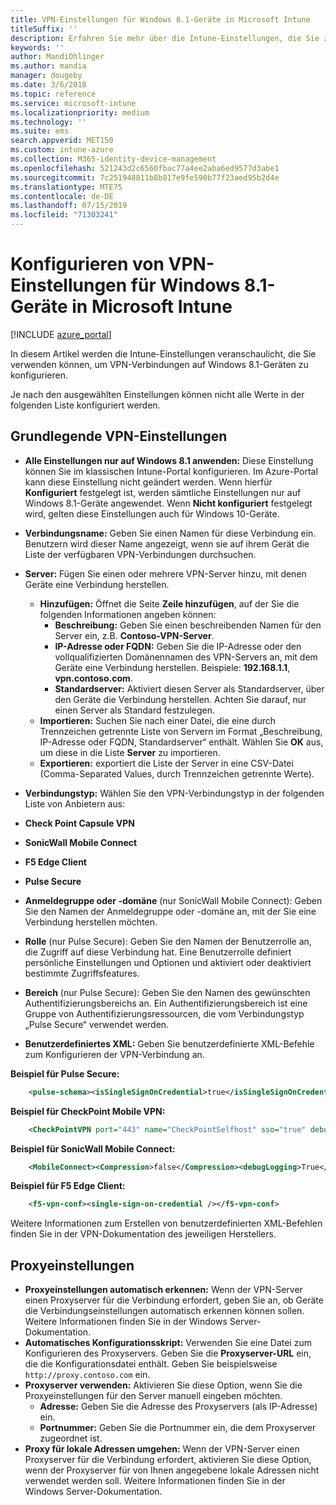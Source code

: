 ```yaml
---
title: VPN-Einstellungen für Windows 8.1-Geräte in Microsoft Intune
titleSuffix: ''
description: Erfahren Sie mehr über die Intune-Einstellungen, die Sie zum Konfigurieren von VPN-Verbindungen auf Windows 8.1-Geräten verwenden können.
keywords: ''
author: MandiOhlinger
ms.author: mandia
manager: dougeby
ms.date: 3/6/2018
ms.topic: reference
ms.service: microsoft-intune
ms.localizationpriority: medium
ms.technology: ''
ms.suite: ems
search.appverid: MET150
ms.custom: intune-azure
ms.collection: M365-identity-device-management
ms.openlocfilehash: 521243d2c6560fbac77a4ee2aba6ed9577d3abe1
ms.sourcegitcommit: 7c251948811b8b817e9fe590b77f23aed95b2d4e
ms.translationtype: MTE75
ms.contentlocale: de-DE
ms.lasthandoff: 07/15/2019
ms.locfileid: "71303241"
---
```

# <a name="configure-vpn-settings-in-microsoft-intune-for-devices-running-windows-81"></a>Konfigurieren von VPN-Einstellungen für Windows 8.1-Geräte in Microsoft Intune

[!INCLUDE [azure_portal](./includes/azure_portal.md)]

In diesem Artikel werden die Intune-Einstellungen veranschaulicht, die Sie verwenden können, um VPN-Verbindungen auf Windows 8.1-Geräten zu konfigurieren.

Je nach den ausgewählten Einstellungen können nicht alle Werte in der folgenden Liste konfiguriert werden.

## <a name="base-vpn-settings"></a>Grundlegende VPN-Einstellungen


- **Alle Einstellungen nur auf Windows 8.1 anwenden:** Diese Einstellung können Sie im klassischen Intune-Portal konfigurieren. Im Azure-Portal kann diese Einstellung nicht geändert werden. Wenn hierfür **Konfiguriert** festgelegt ist, werden sämtliche Einstellungen nur auf Windows 8.1-Geräte angewendet. Wenn **Nicht konfiguriert** festgelegt wird, gelten diese Einstellungen auch für Windows 10-Geräte.
- **Verbindungsname:** Geben Sie einen Namen für diese Verbindung ein. Benutzern wird dieser Name angezeigt, wenn sie auf ihrem Gerät die Liste der verfügbaren VPN-Verbindungen durchsuchen.
- **Server:** Fügen Sie einen oder mehrere VPN-Server hinzu, mit denen Geräte eine Verbindung herstellen.
  - **Hinzufügen:** Öffnet die Seite **Zeile hinzufügen**, auf der Sie die folgenden Informationen angeben können:
    - **Beschreibung:** Geben Sie einen beschreibenden Namen für den Server ein, z.B. **Contoso-VPN-Server**.
    - **IP-Adresse oder FQDN:** Geben Sie die IP-Adresse oder den vollqualifizierten Domänennamen des VPN-Servers an, mit dem Geräte eine Verbindung herstellen. Beispiele: **192.168.1.1**, **vpn.contoso.com**.
    - **Standardserver:** Aktiviert diesen Server als Standardserver, über den Geräte die Verbindung herstellen. Achten Sie darauf, nur einen Server als Standard festzulegen.
  - **Importieren:** Suchen Sie nach einer Datei, die eine durch Trennzeichen getrennte Liste von Servern im Format „Beschreibung, IP-Adresse oder FQDN, Standardserver“ enthält. Wählen Sie **OK** aus, um diese in die Liste **Server** zu importieren.
  - **Exportieren:** exportiert die Liste der Server in eine CSV-Datei (Comma-Separated Values, durch Trennzeichen getrennte Werte).

- **Verbindungstyp:** Wählen Sie den VPN-Verbindungstyp in der folgenden Liste von Anbietern aus:
- **Check Point Capsule VPN**
- **SonicWall Mobile Connect**
- **F5 Edge Client**
- **Pulse Secure**

<!--- **Fingerprint** (Check Point Capsule VPN only) - Specify a string (for example, "Contoso Fingerprint Code") that will be used to verify that the VPN server can be trusted. A fingerprint can be sent to the client so it knows to trust any server that presents the same fingerprint when connecting. If the device doesn’t already have the fingerprint, it will prompt the user to trust the VPN server that they are connecting to while showing the fingerprint. (The user manually verifies the fingerprint and chooses **trust** to connect.) --->

- **Anmeldegruppe oder -domäne** (nur SonicWall Mobile Connect): Geben Sie den Namen der Anmeldegruppe oder -domäne an, mit der Sie eine Verbindung herstellen möchten.

- **Rolle** (nur Pulse Secure): Geben Sie den Namen der Benutzerrolle an, die Zugriff auf diese Verbindung hat. Eine Benutzerrolle definiert persönliche Einstellungen und Optionen und aktiviert oder deaktiviert bestimmte Zugriffsfeatures.

- **Bereich** (nur Pulse Secure): Geben Sie den Namen des gewünschten Authentifizierungsbereichs an. Ein Authentifizierungsbereich ist eine Gruppe von Authentifizierungsressourcen, die vom Verbindungstyp „Pulse Secure“ verwendet werden.


- **Benutzerdefiniertes XML:** Geben Sie benutzerdefinierte XML-Befehle zum Konfigurieren der VPN-Verbindung an.

**Beispiel für Pulse Secure:**

```xml
    <pulse-schema><isSingleSignOnCredential>true</isSingleSignOnCredential></pulse-schema>
```

**Beispiel für CheckPoint Mobile VPN:**

```xml
    <CheckPointVPN port="443" name="CheckPointSelfhost" sso="true" debug="3" />
```

**Beispiel für SonicWall Mobile Connect:**

```xml
    <MobileConnect><Compression>false</Compression><debugLogging>True</debugLogging><packetCapture>False</packetCapture></MobileConnect>
```

**Beispiel für F5 Edge Client:**

```xml
    <f5-vpn-conf><single-sign-on-credential /></f5-vpn-conf>
```

Weitere Informationen zum Erstellen von benutzerdefinierten XML-Befehlen finden Sie in der VPN-Dokumentation des jeweiligen Herstellers.


## <a name="proxy-settings"></a>Proxyeinstellungen

- **Proxyeinstellungen automatisch erkennen:** Wenn der VPN-Server einen Proxyserver für die Verbindung erfordert, geben Sie an, ob Geräte die Verbindungseinstellungen automatisch erkennen können sollen. Weitere Informationen finden Sie in der Windows Server-Dokumentation.
- **Automatisches Konfigurationsskript:** Verwenden Sie eine Datei zum Konfigurieren des Proxyservers. Geben Sie die **Proxyserver-URL** ein, die die Konfigurationsdatei enthält. Geben Sie beispielsweise `http://proxy.contoso.com` ein.
- **Proxyserver verwenden:** Aktivieren Sie diese Option, wenn Sie die Proxyeinstellungen für den Server manuell eingeben möchten.
  - **Adresse:** Geben Sie die Adresse des Proxyservers (als IP-Adresse) ein.
  - **Portnummer:** Geben Sie die Portnummer ein, die dem Proxyserver zugeordnet ist.
- **Proxy für lokale Adressen umgehen:** Wenn der VPN-Server einen Proxyserver für die Verbindung erfordert, aktivieren Sie diese Option, wenn der Proxyserver für von Ihnen angegebene lokale Adressen nicht verwendet werden soll. Weitere Informationen finden Sie in der Windows Server-Dokumentation.
